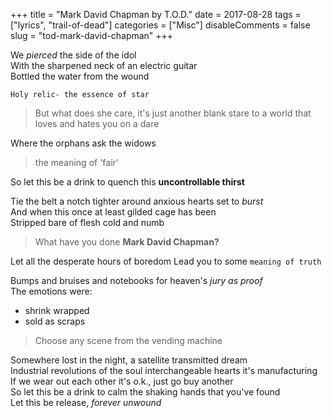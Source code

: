 +++
title = "Mark David Chapman by T.O.D."
date = 2017-08-28
tags = ["lyrics", "trail-of-dead"]
categories = ["Misc"]
disableComments = false
slug = "tod-mark-david-chapman"
+++

We _pierced_ the side of the idol  
With the sharpened neck of an electric guitar  
Bottled the water from the wound  

```
Holy relic- the essence of star
```

> But what does she care, it's just another blank stare to a world that loves and hates you on a dare

Where the orphans ask the widows 

> the meaning of 'fair'

So let this be a drink to quench this **uncontrollable thirst**  

Tie the belt a notch tighter around anxious hearts set to _burst_  
And when this once at least gilded cage has been  
Stripped bare of flesh cold and numb

> What have you done **Mark David Chapman?**  

Let all the desperate hours of boredom
Lead you to some ```meaning of truth```

Bumps and bruises and notebooks for heaven's _jury as proof_  
The emotions were:

* shrink wrapped
* sold as scraps

> Choose any scene from the vending machine  

Somewhere lost in the night, a satellite transmitted dream  
Industrial revolutions of the soul interchangeable hearts it's manufacturing  
If we wear out each other it's o.k., just go buy another  
So let this be a drink to calm the shaking hands that you've found  
Let this be release, *forever unwound*  
